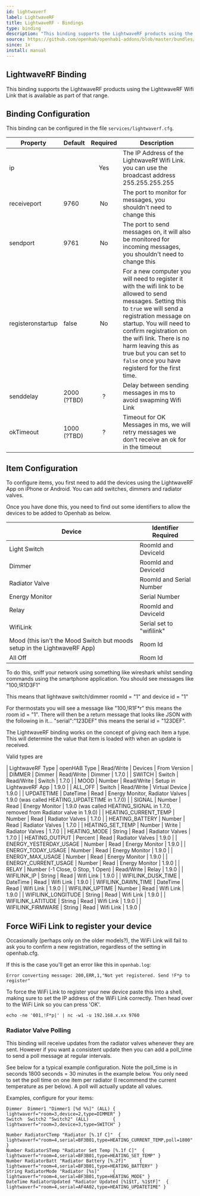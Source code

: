 ```yaml
---
id: lightwaverf
label: LightwaveRF
title: LightwaveRF - Bindings
type: binding
description: "This binding supports the LightwaveRF products using the LightwaveRF Wifi Link that is available as part of that range."
source: https://github.com/openhab/openhab1-addons/blob/master/bundles/binding/org.openhab.binding.lightwaverf/README.md
since: 1x
install: manual
---
```


<!-- Attention authors: Do not edit directly. Please add your changes to the appropriate source repository -->

<!-- {% include base.html %} -->

## LightwaveRF Binding

This binding supports the LightwaveRF products using the LightwaveRF Wifi Link that is available as part of that range.

## Binding Configuration

This binding can be configured in the file `services/lightwaverf.cfg`.

| Property | Default | Required | Description |
|----------|---------|:--------:|-------------|
| ip       |         |   Yes    | The IP Address of the LightwaveRf Wifi Link. you can use the broadcast address 255.255.255.255 |
| receiveport | 9760 |   No     | The port to monitor for messages, you shouldn't need to change this |
| sendport | 9761    |   No     | The port to send messages on, it will also be monitored for incoming messages, you shouldn't need to change this |
| registeronstartup | false | No | For a new computer you will need to register it with the wifi link to be allowed to send messages.  Setting this to `true` we will send a registration message on startup. You will need to confirm registration on the wifi link. There is no harm leaving this as true but you can set to `false` once you have registerd for the first time. |
| senddelay |  2000 (?TBD) | ?  | Delay between sending messages in ms to avoid swapming Wifi Link |
| okTimeout | 1000 (?TBD) |  ?  | Timeout for OK Messages in ms, we will retry messages we don't receive an ok for in the timeout |

## Item Configuration

To configure items, you first need to add the devices using the LightwaveRF App on iPhone or Android. You can add switches, dimmers and radiator valves.

Once you have done this, you need to find out some identifiers to allow the devices to be added to Openhab as below. 

| Device | Identifier Required | 
|--------|---------------------|
| Light Switch | RoomId and DeviceId |
| Dimmer | RoomId and DeviceId |
| Radiator Valve | RoomId and Serial Number |
| Energy Monitor | Serial Number |
| Relay | RoomId and DeviceId |
| WifiLink | Serial set to "wifilink" |
| Mood (this isn't the Mood Switch but moods setup in the LightwaveRF App) | Room Id |
| All Off | Room Id |

To do this, sniff your network using something like wireshark whilst sending commands using the smartphone application. You should see messages like "100,!R1D3F1"

This means that lightwave switch/dimmer roomId = "1" and device id = "1"

For thermostats you will see a message like "100,!R1F*r" this means the room id = "1". There will then be a return message that looks like JSON with the following in it... "serial":"123DEF" this means the serial id = "123DEF".

The LightwaveRF binding works on the concept of giving each item a type. This will determine the value that item is loaded with when an update is received.

Valid types are

| LightwaveRF Type | openHAB Type | Read/Write | Devices | From Version |
| DIMMER | Dimmer | Read/Write | Dimmer | 1.7.0 |
| SWITCH | Switch | Read/Write | Switch | 1.7.0 |
| MOOD | Number | Read/Write | Setup in LightwaveRF App | 1.9.0 |
| ALL_OFF | Switch | Read/Write | Virtual Device | 1.9.0 |
| UPDATETIME | DateTime | Read | Energy Monitor, Radiator Valves | 1.9.0 (was called HEATING_UPDATETIME in 1.7.0) |
| SIGNAL | Number | Read | Energy Monitor | 1.9.0 (was called HEATING_SIGNAL in 1.7.0, removed from Radiator valve in 1.9.0) |
| HEATING_CURRENT_TEMP | Number | Read | Radiator Valves | 1.7.0 |
| HEATING_BATTERY | Number | Read | Radiator Valves | 1.7.0 |
| HEATING_SET_TEMP | Number | Write | Radiator Valves | 1.7.0 |
| HEATING_MODE | String | Read | Radiator Valves | 1.7.0 |
| HEATING_OUTPUT | Percent | Read | Radiator Valves | 1.9.0 |
| ENERGY_YESTERDAY_USAGE | Number | Read | Energy Monitor | 1.9.0 |
| ENERGY_TODAY_USAGE | Number | Read | Energy Monitor | 1.9.0 |
| ENERGY_MAX_USAGE | Number | Read | Energy Monitor | 1.9.0 |
| ENERGY_CURRENT_USAGE | Number | Read | Energy Monitor | 1.9.0 |
| RELAY | Number (-1 Close, 0 Stop, 1 Open) | Read/Write | Relay | 1.9.0 |
| WIFILINK_IP | String | Read | Wifi Link | 1.9.0 |
| WIFILINK_DUSK_TIME | DateTime | Read | Wifi Link | 1.9.0 |
| WIFILINK_DAWN_TIME | DateTime | Read | Wifi Link | 1.9.0 |
| WIFILINK_UPTIME | Number | Read | Wifi Link | 1.9.0 |
| WIFILINK_LONGITUDE | String | Read | Wifi Link | 1.9.0 |
| WIFILINK_LATITUDE | String | Read | Wifi Link | 1.9.0 |
| WIFILINK_FIRMWARE | String | Read | Wifi Link | 1.9.0 |

## Force WiFi Link to register your device

Occasionally (perhaps only on the older models?), the WiFi Link will fail to ask you to confirm a new registration, regardless of the setting in openhab.cfg.

If this is the case you'll get an error like this in `openhab.log`:

```
Error converting message: 200,ERR,1,"Not yet registered. Send !F*p to register"
```

To force the WiFi Link to register your new device paste this into a shell, making sure to set the IP address of the WiFi Link correctly. Then head over to the WiFi Link so you can press 'OK'.

```
echo -ne '001,!F*p|' | nc -w1 -u 192.168.x.xx 9760
```

### Radiator Valve Polling 

This binding will receive updates from the radiator valves whenever they are sent. However if you want a consistent update then you can add a poll_time to send a poll message at regular intervals. 

See below for a typical example configuration. Note the poll_time is in seconds 1800 seconds = 30 minutes in the example below. You only need to set the poll time on one item per radiator (I recommend the current temperature as per below). A poll will actually update all values.

Examples, configure for your items:

```
Dimmer  Dimmer1 "Dimmer1 [%d %%]" (ALL) { lightwaverf="room=3,device=2,type=DIMMER" }
Switch  Switch2 "Switch2" (ALL)         { lightwaverf="room=3,device=3,type=SWITCH" }

Number RadiatorCTemp "Radiator [%.1f C]"  { lightwaverf="room=4,serial=BF3B01,type=HEATING_CURRENT_TEMP,poll=1800" }
Number RadiatorSTemp "Radiator Set Temp [%.1f C]"  { lightwaverf="room=4,serial=BF3B01,type=HEATING_SET_TEMP" }
Number RadiatorBatt "Radiator Battery [%.2f]"     { lightwaverf="room=4,serial=BF3B01,type=HEATING_BATTERY" }
String RadiatorMode "Radiator [%s]"     { lightwaverf="room=4,serial=BF3B01,type=HEATING_MODE" }
DateTime RadiatorUpdated "Radiator Updated [%1$tT, %1$tF]"  { lightwaverf="room=4,serial=AF4A02,type=HEATING_UPDATETIME" }
```
